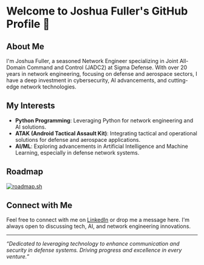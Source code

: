 # Welcome to Joshua Fuller's GitHub Profile 👋

## About Me

I'm Joshua Fuller, a seasoned Network Engineer specializing in Joint All-Domain Command and Control (JADC2) at Sigma Defense. With over 20 years in network engineering, focusing on defense and aerospace sectors, I have a deep investment in cybersecurity, AI advancements, and cutting-edge network technologies.

## My Interests

- **Python Programming**: Leveraging Python for network engineering and AI solutions.
- **ATAK (Android Tactical Assault Kit)**: Integrating tactical and operational solutions for defense and aerospace applications.
- **AI/ML**: Exploring advancements in Artificial Intelligence and Machine Learning, especially in defense network systems.

## Roadmap

[![roadmap.sh](https://api.roadmap.sh/v1-badge/tall/656e13b35145316d25b84b61?variant=dark)](https://roadmap.sh)

## Connect with Me

Feel free to connect with me on [LinkedIn](https://www.linkedin.com/in/joshuafuller) or drop me a message here. I'm always open to discussing tech, AI, and network engineering innovations.

---

*“Dedicated to leveraging technology to enhance communication and security in defense systems. Driving progress and excellence in every venture.”*
